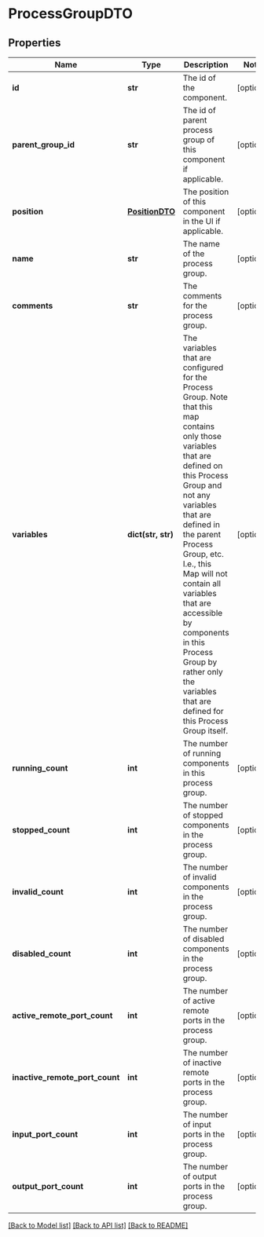 # ProcessGroupDTO

## Properties
Name | Type | Description | Notes
------------ | ------------- | ------------- | -------------
**id** | **str** | The id of the component. | [optional] 
**parent_group_id** | **str** | The id of parent process group of this component if applicable. | [optional] 
**position** | [**PositionDTO**](PositionDTO.md) | The position of this component in the UI if applicable. | [optional] 
**name** | **str** | The name of the process group. | [optional] 
**comments** | **str** | The comments for the process group. | [optional] 
**variables** | **dict(str, str)** | The variables that are configured for the Process Group. Note that this map contains only those variables that are defined on this Process Group and not any variables that are defined in the parent Process Group, etc. I.e., this Map will not contain all variables that are accessible by components in this Process Group by rather only the variables that are defined for this Process Group itself. | [optional] 
**running_count** | **int** | The number of running components in this process group. | [optional] 
**stopped_count** | **int** | The number of stopped components in the process group. | [optional] 
**invalid_count** | **int** | The number of invalid components in the process group. | [optional] 
**disabled_count** | **int** | The number of disabled components in the process group. | [optional] 
**active_remote_port_count** | **int** | The number of active remote ports in the process group. | [optional] 
**inactive_remote_port_count** | **int** | The number of inactive remote ports in the process group. | [optional] 
**input_port_count** | **int** | The number of input ports in the process group. | [optional] 
**output_port_count** | **int** | The number of output ports in the process group. | [optional] 

[[Back to Model list]](../README.md#documentation-for-models) [[Back to API list]](../README.md#documentation-for-api-endpoints) [[Back to README]](../README.md)


